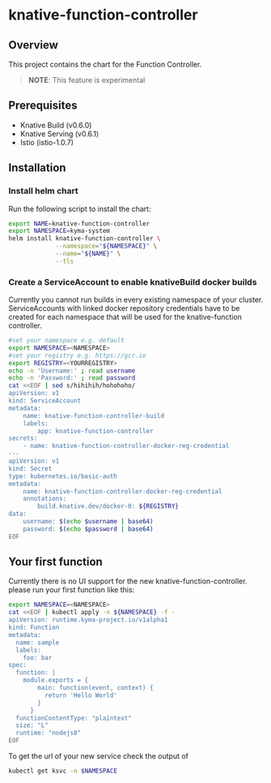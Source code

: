 # knative-function-controller

## Overview

This project contains the chart for the Function Controller.

>**NOTE**: This feature is experimental

## Prerequisites

- Knative Build (v0.6.0)
- Knative Serving (v0.6.1)
- Istio (istio-1.0.7)

## Installation

### Install helm chart

Run the following script to install the chart:

```bash
export NAME=knative-function-controller
export NAMESPACE=kyma-system
helm install knative-function-controller \
             --namespace="${NAMESPACE}" \
             --name="${NAME}" \
             --tls
```


### Create a ServiceAccount to enable knativeBuild docker builds

Currently you cannot run builds in every existing namespace of your cluster. ServiceAccounts with linked docker
repository credentials have to be created for each namespace that will be used for the knative-function controller.

```bash
#set your namespace e.g. default
export NAMESPACE=<NAMESPACE>
#set your registry e.g. https://gcr.io
export REGISTRY=<YOURREGISTRY>
echo -n 'Username:' ; read username
echo -n 'Password:' ; read password
cat <<EOF | sed s/hihihih/hohohoho/
apiVersion: v1
kind: ServiceAccount
metadata:
    name: knative-function-controller-build
    labels:
        app: knative-function-controller
secrets:
    - name: knative-function-controller-docker-reg-credential
---
apiVersion: v1
kind: Secret
type: kubernetes.io/basic-auth
metadata:
    name: knative-function-controller-docker-reg-credential
    annotations:
        build.knative.dev/docker-0: ${REGISTRY}
data:
    username: $(echo $username | base64)
    password: $(echo $password | base64)
EOF
```

## Your first function

Currently there is no UI support for the new knative-function-controller.
please run your first function like this:

```bash
export NAMESPACE=<NAMESPACE>
cat <<EOF | kubectl apply -n ${NAMESPACE} -f -
apiVersion: runtime.kyma-project.io/v1alpha1
kind: Function
metadata:
  name: sample
  labels:
    foo: bar
spec:
  function: |
    module.exports = {
        main: function(event, context) {
          return 'Hello World'
        }
      }
  functionContentType: "plaintext"
  size: "L"
  runtime: "nodejs8"
EOF
``` 

To get the url of your new service check the output of
```bash
kubectl get ksvc -n $NAMESPACE
```
